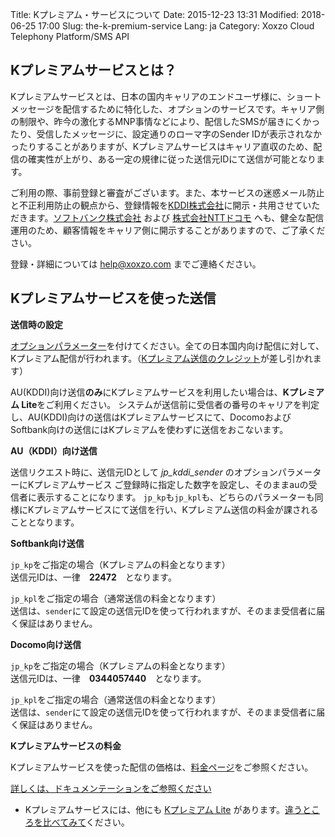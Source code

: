Title: Kプレミアム・サービスについて
Date: 2015-12-23 13:31
Modified: 2018-06-25 17:00
Slug: the-k-premium-service
Lang: ja
Category: Xoxzo Cloud Telephony Platform/SMS API

## Kプレミアムサービスとは？

Kプレミアムサービスとは、日本の国内キャリアのエンドユーザ様に、ショートメッセージを配信するために特化した、オプションのサービスです。キャリア側の制限や、昨今の激化するMNP事情などにより、配信したSMSが届きにくかったり、受信したメッセージに、設定通りのローマ字のSender IDが表示されなかったりすることがありますが、Kプレミアムサービスはキャリア直収のため、配信の確実性が上がり、ある一定の規律に従った送信元IDにて送信が可能となります。

ご利用の際、事前登録と審査がございます。また、本サービスの迷惑メール防止と不正利用防止の観点から、登録情報を[KDDI株式会社](http://www.kddi.com/)に開示・共用させていただきます。[ソフトバンク株式会社](https://www.softbank.jp/) および [株式会社NTTドコモ](https://www.nttdocomo.co.jp/) へも、健全な配信運用のため、顧客情報をキャリア側に開示することがありますので、ご了承ください。

登録・詳細については [help@xoxzo.com](mailto:help@xoxzo.com) までご連絡ください。

## Kプレミアムサービスを使った送信

__送信時の設定__

[オプションパラメーター](http://docs.xoxzo.com/ja/sms.html#jp-specific-optional-parameters)を付けてください。全ての日本国内向け配信に対して、Kプレミアム配信が行われます。（[Kプレミアム送信のクレジット](https://www.xoxzo.com/ja/about/pricing/#sms)が差し引かれます）

AU(KDDI)向け送信**のみ**にKプレミアムサービスを利用したい場合は、**Kプレミアム Lite**をご利用ください。
システムが送信前に受信者の番号のキャリアを判定し、AU(KDDI)向けの送信はKプレミアムサービスにて、DocomoおよびSoftbank向けの送信にはKプレミアムを使わずに送信をおこないます。

__AU（KDDI）向け送信__

送信リクエスト時に、送信元IDとして *jp_kddi_sender* のオプションパラメーターにKプレミアムサービス
ご登録時に指定した数字を設定し、そのままauの受信者に表示することになります。
```jp_kp```も```jp_kpl```も、どちらのパラメーターも同様にKプレミアムサービスにて送信を行い、Kプレミアム送信の料金が課されることとなります。

__Softbank向け送信__

```jp_kp```をご指定の場合（Kプレミアムの料金となります）</br>
送信元IDは、一律　__22472__　となります。

```jp_kpl```をご指定の場合（通常送信の料金となります）</br>
送信は、```sender```にて設定の送信元IDを使って行われますが、そのまま受信者に届く保証はありません。

__Docomo向け送信__

```jp_kp```をご指定の場合（Kプレミアムの料金となります）</br>
送信元IDは、一律　__0344057440__　となります。

```jp_kpl```をご指定の場合（通常送信の料金となります）</br>
送信は、```sender```にて設定の送信元IDを使って行われますが、そのまま受信者に届く保証はありません。

__Kプレミアムサービスの料金__

Kプレミアムサービスを使った配信の価格は、[料金ページ](https://www.xoxzo.com/ja/about/pricing/#sms)をご参照ください。

[詳しくは、ドキュメンテーションをご参照ください](http://docs.xoxzo.com/ja/sms.html#jp-specific-optional-parameters)

* Kプレミアムサービスには、他にも [Kプレミアム Lite]() があります。[違うところを比べてみて]()ください。
